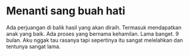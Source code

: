 # Menanti sang buah hati

Ada perjuangan di balik hasil yang akan diraih. Termasuk mendapatkan anak yang baik. Ada proses yang bernama kehamilan. Lama banget. 9 bulan. Aku nggak tau rasanya tapi sepertinya itu sangat melelahkan dan tentunya sangat lama.